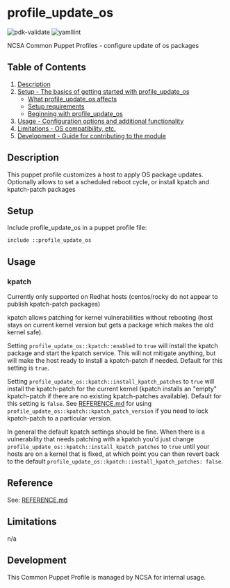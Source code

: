 # profile_update_os

![pdk-validate](https://github.com/ncsa/puppet-profile_update_os/workflows/pdk-validate/badge.svg)
![yamllint](https://github.com/ncsa/puppet-profile_update_os/workflows/yamllint/badge.svg)

NCSA Common Puppet Profiles - configure update of os packages

## Table of Contents

1. [Description](#description)
1. [Setup - The basics of getting started with profile_update_os](#setup)
    * [What profile_update_os affects](#what-profile_update_os-affects)
    * [Setup requirements](#setup-requirements)
    * [Beginning with profile_update_os](#beginning-with-profile_update_os)
1. [Usage - Configuration options and additional functionality](#usage)
1. [Limitations - OS compatibility, etc.](#limitations)
1. [Development - Guide for contributing to the module](#development)

## Description

This puppet profile customizes a host to apply OS package updates. Optionally allows to set a scheduled reboot cycle, or install kpatch and kpatch-patch packages

## Setup

Include profile_update_os in a puppet profile file:
```
include ::profile_update_os
```

## Usage

### kpatch

Currently only supported on Redhat hosts (centos/rocky do not appear to publish kpatch-patch packages)

kpatch allows patching for kernel vulnerabilities without rebooting (host stays on current kernel version but gets a package which makes the old kernel safe).

Setting `profile_update_os::kpatch::enabled` to `true` will install the kpatch package and start the kpatch service. This will not mitigate anything, but will make the host ready to install a kpatch-patch if needed. Default for this setting is `true`.

Setting `profile_update_os::kpatch::install_kpatch_patches` to `true` will install the kpatch-patch for the current kernel (kpatch installs an "empty" kpatch-patch if there are no existing kpatch-patches available). Default for this setting is `false`. See [REFERENCE.md](REFERENCE.md) for using `profile_update_os::kpatch::kpatch_patch_version` if you need to lock kpatch-patch to a particular version.

In general the default kpatch settings should be fine. When there is a vulnerability that needs patching with a kpatch you'd just change `profile_update_os::kpatch::install_kpatch_patches` to `true` until your hosts are on a kernel that is fixed, at which point you can then revert back to the default `profile_update_os::kpatch::install_kpatch_patches: false`.

## Reference

See: [REFERENCE.md](REFERENCE.md)

## Limitations

n/a

## Development

This Common Puppet Profile is managed by NCSA for internal usage.
